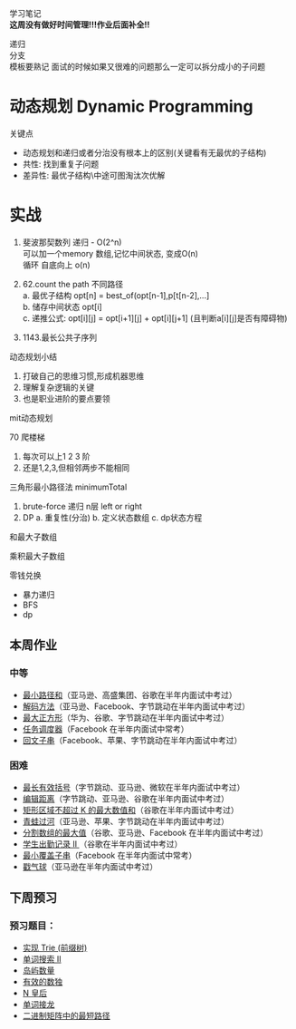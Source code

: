 学习笔记  
**这周没有做好时间管理!!!作业后面补全!!**

递归  
分支  
模板要熟记
面试的时候如果又很难的问题那么一定可以拆分成小的子问题  

# 动态规划 Dynamic Programming

关键点  
- 动态规划和递归或者分治没有根本上的区别(关键看有无最优的子结构)  
- 共性: 找到重复子问题
- 差异性: 最优子结构\中途可图淘汰次优解

# 实战
1. 斐波那契数列
递归 - O(2^n)  
可以加一个memory 数组,记忆中间状态, 变成O(n)  
循环 自底向上 o(n)  

2. 62.count the path 不同路径  
    a. 最优子结构 opt[n] = best_of(opt[n-1],p[t[n-2],...]  
    b. 储存中间状态 opt[i]  
    c. 递推公式: 
    opt[i][j] = opt[i+1][j] + opt[i][j+1] (且判断a[i][j]是否有障碍物)
    
    

3. 1143.最长公共子序列

动态规划小结
1. 打破自己的思维习惯,形成机器思维
2. 理解复杂逻辑的关键
3. 也是职业进阶的要点要领

mit动态规划


70 爬楼梯  
1. 每次可以上1 2 3 阶
2. 还是1,2,3,但相邻两步不能相同
 

三角形最小路径法 minimumTotal
1. brute-force 递归 n层 left or right
2. DP 
    a. 重复性(分治)
    b. 定义状态数组
    c. dp状态方程
    
   
和最大子数组
   
乘积最大子数组

零钱兑换
  - 暴力递归
  - BFS
  - dp
  
  
  
  
  ## 本周作业
  
  ### 中等
  
  - [最小路径和](https://leetcode-cn.com/problems/minimum-path-sum/)（亚马逊、高盛集团、谷歌在半年内面试中考过）
  - [解码方法](https://leetcode-cn.com/problems/decode-ways)（亚马逊、Facebook、字节跳动在半年内面试中考过）
  - [最大正方形](https://leetcode-cn.com/problems/maximal-square/)（华为、谷歌、字节跳动在半年内面试中考过）
  - [任务调度器](https://leetcode-cn.com/problems/task-scheduler/)（Facebook 在半年内面试中常考）
  - [回文子串](https://leetcode-cn.com/problems/palindromic-substrings/)（Facebook、苹果、字节跳动在半年内面试中考过）
  
  ### 困难
  
  - [最长有效括号](https://leetcode-cn.com/problems/longest-valid-parentheses/)（字节跳动、亚马逊、微软在半年内面试中考过）
  - [编辑距离](https://leetcode-cn.com/problems/edit-distance/)（字节跳动、亚马逊、谷歌在半年内面试中考过）
  - [矩形区域不超过 K 的最大数值和](https://leetcode-cn.com/problems/max-sum-of-rectangle-no-larger-than-k/)（谷歌在半年内面试中考过）
  - [青蛙过河](https://leetcode-cn.com/problems/frog-jump/)（亚马逊、苹果、字节跳动在半年内面试中考过）
  - [分割数组的最大值](https://leetcode-cn.com/problems/split-array-largest-sum)（谷歌、亚马逊、Facebook 在半年内面试中考过）
  - [学生出勤记录 II ](https://leetcode-cn.com/problems/student-attendance-record-ii/)（谷歌在半年内面试中考过）
  - [最小覆盖子串](https://leetcode-cn.com/problems/minimum-window-substring/)（Facebook 在半年内面试中常考）
  - [戳气球](https://leetcode-cn.com/problems/burst-balloons/)（亚马逊在半年内面试中考过）
  
  ## 下周预习
  
  ### 预习题目：
  
  - [实现 Trie (前缀树)](https://leetcode-cn.com/problems/implement-trie-prefix-tree/#/description)
  - [单词搜索 II](https://leetcode-cn.com/problems/word-search-ii/)
  - [岛屿数量](https://leetcode-cn.com/problems/number-of-islands/)
  - [有效的数独](https://leetcode-cn.com/problems/valid-sudoku/description/)
  - [N 皇后](https://leetcode-cn.com/problems/n-queens/)
  - [单词接龙](https://leetcode-cn.com/problems/word-ladder/)
  - [二进制矩阵中的最短路径](https://leetcode-cn.com/problems/shortest-path-in-binary-matrix/)





     
    








